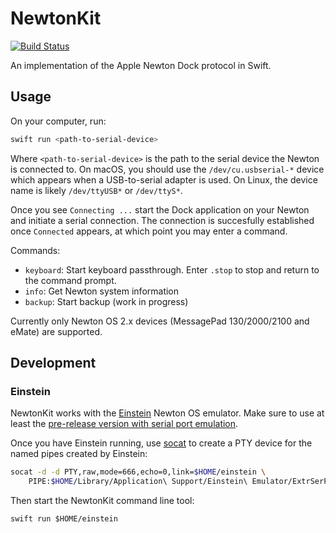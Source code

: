 # NewtonKit

[![Build Status](https://travis-ci.org/turbolent/NewtonKit.svg?branch=master)](https://travis-ci.org/turbolent/NewtonKit)

An implementation of the Apple Newton Dock protocol in Swift.


## Usage


On your computer, run:

```sh
swift run <path-to-serial-device>
```

Where `<path-to-serial-device>` is the path to the serial device the Newton is connected to. On macOS, you should use the `/dev/cu.usbserial-*` device which appears when a USB-to-serial adapter is used. On Linux, the device name is likely `/dev/ttyUSB*` or `/dev/ttyS*`.

Once you see `Connecting ...` start the Dock application on your Newton and initiate a serial connection.
The connection is succesfully established once `Connected` appears, at which point you may enter a command.


Commands:

- `keyboard`: Start keyboard passthrough. Enter `.stop` to stop and return to the command prompt.
- `info`: Get Newton system information
- `backup`: Start backup (work in progress)


Currently only Newton OS 2.x devices (MessagePad 130/2000/2100 and eMate) are supported.



## Development

### Einstein

NewtonKit works with the [Einstein](https://github.com/pguyot/Einstein) Newton OS emulator.
Make sure to use at least the [pre-release version with serial port emulation](https://github.com/pguyot/Einstein/releases/tag/2017.2.extr).

Once you have Einstein running, use [socat](http://www.dest-unreach.org/socat/) to create a PTY device for the named pipes created by Einstein:

```sh
socat -d -d PTY,raw,mode=666,echo=0,link=$HOME/einstein \
    PIPE:$HOME/Library/Application\ Support/Einstein\ Emulator/ExtrSerPortSend\!\!PIPE:$HOME/Library/Application\ Support/Einstein\ Emulator/ExtrSerPortRecv
```

Then start the NewtonKit command line tool:

```
swift run $HOME/einstein
```